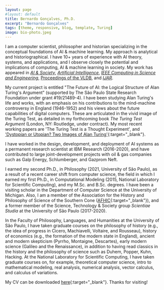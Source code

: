 ```yaml
---
layout: page
#layout: default
title: Bernardo Gonçalves, Ph.D.
excerpt: "Bernardo Gonçalves"
tags: [theme, responsive, blog, template, Turing]
image: bio-photo.jpeg
---
```


I am a computer scientist, philosopher and historian specializing in the conceptual foundations of AI & machine learning. My approach is analytical and historiographical. I have 10+ years of experience with AI theory, systems, and applications, and I observe closely the potential and implications of computing, AI & machine learning in society. My work has appeared in [_AI & Society_](https://www.springer.com/journal/146), [_Artificial Intelligence_](https://www.journals.elsevier.com/artificial-intelligence), [_IEEE Computing in Science and Engineering_](https://www.computer.org/csdl/magazine/cs/about/14587), [Proceedings of the VLDB](https://www.vldb.org/), and [_IJAR_](https://www.journals.elsevier.com/international-journal-of-approximate-reasoning). 

My current project is entitled "The Future of AI: the Logical Structure of Alan Turing's Argument" (supported by The São Paulo State Research Foundation under grant #19/21489-4). I have been studying Alan Turing's life and works, with an emphasis on his contributions to the mind-machine controversy in England (1946-1952) and his views about the future capabilities of digital computers. These are articulated in the vivid image of the Turing Test, as detailed in my forthcoming book _The Turing Test Argument_ (London, NY: Routledge, under contract). My most recent working papers are 'The Turing Test is a Thought Experiment', and ['Dystopian or Utopian? Two Images of Alan Turing'](http://philsci-archive.pitt.edu/20533/){:target="_blank"}.

I have worked in the design, development, and deployment of AI systems as a permanent research scientist at IBM Research (2016-2020), and have contributed to large joint-development projects with oil & gas companies such as Galp Energy, Schlumberger, and Gazprom Neft. 

I earned my second Ph.D., in Philosophy (2021, University of São Paulo), as a result of a recent career shift from computer science, the field in which I earned my first Ph.D., in Computational Modeling (2015, National Laboratory for Scientific Computing), and my M.Sc. and B.Sc. degrees. I have been a visiting scholar in the Department of Computer Science at the University of Michigan. Also, I am a member of the Association for the History and Philosophy of Science of the Southern Cone ([AFHIC](http://www.afhic.com/){:target="_blank"}), and a former member of the Science, Technology & Society group _Scientiae Studia_ at the University of São Paulo (2017-2020). 

In the Faculty of Philosophy, Languages, and Humanities at the University of São Paulo, I have taken graduate courses on the philosophy of history (e.g., the idea of progress in Cicero, Machiavelli, Voltaire, and Rousseau), history of economics (e.g., the formation of the modern state in England), ancient and modern skepticism (Pyrrho, Montaigne, Descartes), early modern science (Galileo and the Renaissance), in addition to having read classics in the history and the philosophy of science such as Duhem, Popper, Kuhn, Hacking. At the National Laboratory for Scientific Computing, I have taken graduate courses on, for example, theoretical computer science, intro to mathematical modeling, real analysis, numerical analysis, vector calculus, and calculus of variations. 

My CV can be downloaded [here](https://bgoncalves.github.io/bernardo-goncalves-cv.pdf){:target="_blank"}. Thanks for visiting! 
